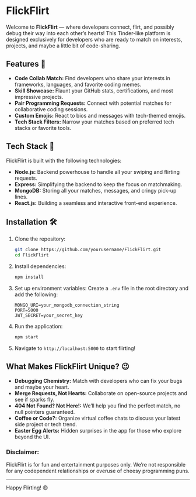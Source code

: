 # FlickFlirt

Welcome to **FlickFlirt** — where developers connect, flirt, and possibly debug their way into each other’s hearts! This Tinder-like platform is designed exclusively for developers who are ready to match on interests, projects, and maybe a little bit of code-sharing.

## Features 🚀

- **Code Collab Match:** Find developers who share your interests in frameworks, languages, and favorite coding memes.
- **Skill Showcase:** Flaunt your GitHub stats, certifications, and most impressive projects.
- **Pair Programming Requests:** Connect with potential matches for collaborative coding sessions.
- **Custom Emojis:** React to bios and messages with tech-themed emojis.
- **Tech Stack Filters:** Narrow your matches based on preferred tech stacks or favorite tools.

## Tech Stack 🔧

FlickFlirt is built with the following technologies:

- **Node.js:** Backend powerhouse to handle all your swiping and flirting requests.
- **Express:** Simplifying the backend to keep the focus on matchmaking.
- **MongoDB:** Storing all your matches, messages, and cringy pick-up lines.
- **React.js:** Building a seamless and interactive front-end experience.

## Installation 🛠️

1. Clone the repository:

   ```bash
   git clone https://github.com/yourusername/FlickFlirt.git
   cd FlickFlirt
   ```

2. Install dependencies:

   ```bash
   npm install
   ```

3. Set up environment variables:
   Create a `.env` file in the root directory and add the following:

   ```env
   MONGO_URI=your_mongodb_connection_string
   PORT=5000
   JWT_SECRET=your_secret_key
   ```

4. Run the application:

   ```bash
   npm start
   ```

5. Navigate to `http://localhost:5000` to start flirting!

## What Makes FlickFlirt Unique? 😉

- **Debugging Chemistry:** Match with developers who can fix your bugs and maybe your heart.
- **Merge Requests, Not Hearts:** Collaborate on open-source projects and see if sparks fly.
- **404 Not Found? Not Here!:** We’ll help you find the perfect match, no null pointers guaranteed.
- **Coffee or Code?:** Organize virtual coffee chats to discuss your latest side project or tech trend.
- **Easter Egg Alerts:** Hidden surprises in the app for those who explore beyond the UI.

### Disclaimer:

FlickFlirt is for fun and entertainment purposes only. We’re not responsible for any codependent relationships or overuse of cheesy programming puns.

---

Happy Flirting! 😍
